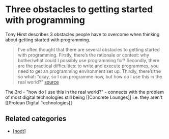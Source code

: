# Three obstacles to getting started with programming

Tony Hirst describes 3 obstacles people have to overcome when thinking about getting started with programming.
> I’ve often thought that there are several obstacles to getting started with programming. Firstly, there’s the rationale or context: why bother/what could I possibly use programming for? Secondly, there are the practical difficulties: to write and execute programmes, you need to get an programming environment set up. Thirdly, there’s the so what: “okay, so I can programme now, but how do I use this in the real world?” [source](https://blog.ouseful.info/2016/04/26/want-to-get-started-with-open-data-looking-for-an-introductory-programming-course/)

The 3rd - "how do I use this in the real world?" - connects with the problem of most digital technologies still being [[Concrete Lounges]] i.e. they aren't [[Protean Digital Technologies]]

## Related categories

- [[nodt]]

[//begin]: # "Autogenerated link references for markdown compatibility"
[nodt]: ../nodt "Nature of Digital Technology"
[//end]: # "Autogenerated link references"
